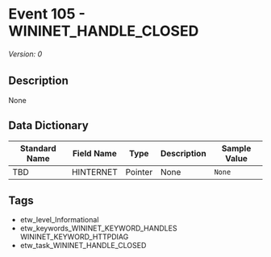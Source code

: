# Event 105 - WININET_HANDLE_CLOSED
###### Version: 0

## Description
None

## Data Dictionary
|Standard Name|Field Name|Type|Description|Sample Value|
|---|---|---|---|---|
|TBD|HINTERNET|Pointer|None|`None`|

## Tags
* etw_level_Informational
* etw_keywords_WININET_KEYWORD_HANDLES WININET_KEYWORD_HTTPDIAG
* etw_task_WININET_HANDLE_CLOSED